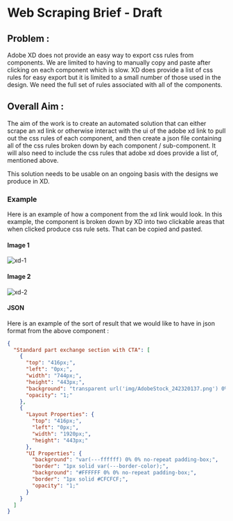# Web Scraping Brief - Draft

## Problem :
Adobe XD does not provide an easy way to export css rules from components. We are limited to having to manually copy and paste after clicking on each component which is slow. XD does provide a list of css rules for easy export but it is limited to a small number of those used in the design. We need the full set of rules associated with all of the components.


## Overall Aim :

The aim of the work is to create an automated solution that can either scrape an xd link or otherwise interact with the ui of the adobe xd link to pull out the css rules of each component, and then create a json file containing all of the css rules broken down by each component / sub-component. It will also need to include the css rules that adobe xd does provide a list of, mentioned above.

This solution needs to be usable on an ongoing basis with the designs we produce in XD.

### Example

Here is an example of how a component from the xd link would look. In this example, the component is broken down by XD into two clickable areas that when clicked produce css rule sets. That can be copied and pasted.

#### Image 1

![xd-1](https://user-images.githubusercontent.com/42029575/224676417-726c8bdd-5bac-48d8-967f-44b12f287391.png)

#### Image 2

![xd-2](https://user-images.githubusercontent.com/42029575/224676443-548d1483-f3ae-4837-b802-59d71e7ce321.png)

#### JSON

Here is an example of the sort of result that we would like to have in json format from the above component :

```json
{
  "Standard part exchange section with CTA": [
    {
      "top": "416px;",
      "left": "0px;",
      "width": "744px;",
      "height": "443px;",
      "background": "transparent url('img/AdobeStock_242320137.png') 0% 0% no-repeat padding-box;",
      "opacity": "1;"
    },
    {
      "Layout Properties": {
        "top": "416px;",
        "left": "0px;",
        "width": "1920px;",
        "height": "443px;"
      },
      "UI Properties": {
        "background": "var(---ffffff) 0% 0% no-repeat padding-box;",
        "border": "1px solid var(---border-color);",
        "background": "#FFFFFF 0% 0% no-repeat padding-box;",
        "border": "1px solid #CFCFCF;",
        "opacity": "1;"
      }
    }
  ]
}

```
